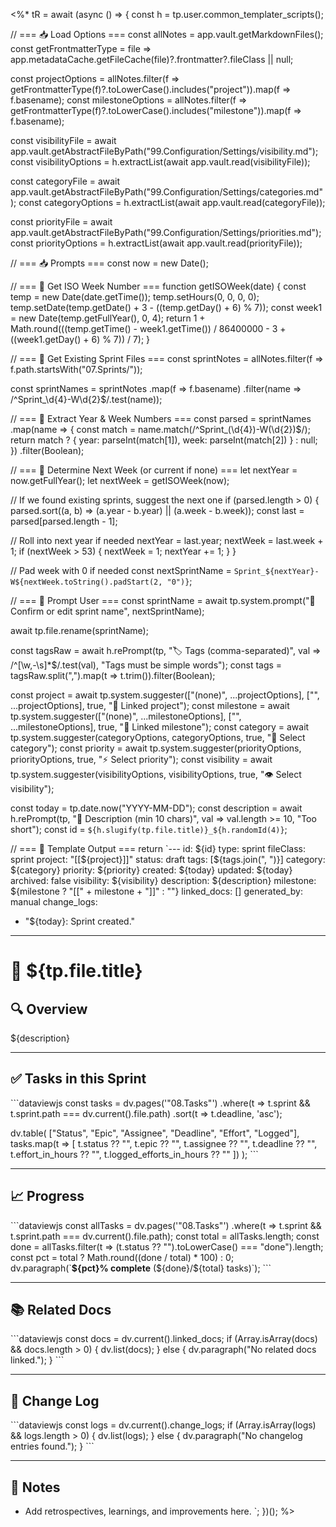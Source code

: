 <%*
tR = await (async () => {
  const h = tp.user.common_templater_scripts();

  // === 📥 Load Options ===
  const allNotes = app.vault.getMarkdownFiles();
  const getFrontmatterType = file => app.metadataCache.getFileCache(file)?.frontmatter?.fileClass || null;

  const projectOptions = allNotes.filter(f => getFrontmatterType(f)?.toLowerCase().includes("project")).map(f => f.basename);
  const milestoneOptions = allNotes.filter(f => getFrontmatterType(f)?.toLowerCase().includes("milestone")).map(f => f.basename);

  const visibilityFile = await app.vault.getAbstractFileByPath("99.Configuration/Settings/visibility.md");
  const visibilityOptions = h.extractList(await app.vault.read(visibilityFile));

  const categoryFile = await app.vault.getAbstractFileByPath("99.Configuration/Settings/categories.md");
  const categoryOptions = h.extractList(await app.vault.read(categoryFile));

  const priorityFile = await app.vault.getAbstractFileByPath("99.Configuration/Settings/priorities.md");
  const priorityOptions = h.extractList(await app.vault.read(priorityFile));

  // === 📥 Prompts ===
const now = new Date();

// === 📆 Get ISO Week Number ===
function getISOWeek(date) {
  const temp = new Date(date.getTime());
  temp.setHours(0, 0, 0, 0);
  temp.setDate(temp.getDate() + 3 - ((temp.getDay() + 6) % 7));
  const week1 = new Date(temp.getFullYear(), 0, 4);
  return 1 + Math.round(((temp.getTime() - week1.getTime()) / 86400000 - 3 + ((week1.getDay() + 6) % 7)) / 7);
}

// === 📂 Get Existing Sprint Files ===
const sprintNotes = allNotes.filter(f => f.path.startsWith("07.Sprints/"));

const sprintNames = sprintNotes
  .map(f => f.basename)
  .filter(name => /^Sprint_\d{4}-W\d{2}$/.test(name));

// === 🔢 Extract Year & Week Numbers ===
const parsed = sprintNames
  .map(name => {
    const match = name.match(/^Sprint_(\d{4})-W(\d{2})$/);
    return match ? { year: parseInt(match[1]), week: parseInt(match[2]) } : null;
  })
  .filter(Boolean);

// === 🧠 Determine Next Week (or current if none) ===
let nextYear = now.getFullYear();
let nextWeek = getISOWeek(now);

// If we found existing sprints, suggest the next one
if (parsed.length > 0) {
  parsed.sort((a, b) => (a.year - b.year) || (a.week - b.week));
  const last = parsed[parsed.length - 1];

  // Roll into next year if needed
  nextYear = last.year;
  nextWeek = last.week + 1;
  if (nextWeek > 53) {
    nextWeek = 1;
    nextYear += 1;
  }
}

// Pad week with 0 if needed
const nextSprintName = `Sprint_${nextYear}-W${nextWeek.toString().padStart(2, "0")}`;

// === 📝 Prompt User ===
const sprintName = await tp.system.prompt("📆 Confirm or edit sprint name", nextSprintName);

await tp.file.rename(sprintName);

  const tagsRaw = await h.rePrompt(tp, "🏷️ Tags (comma-separated)", val => /^[\w,\-\s]*$/.test(val), "Tags must be simple words");
  const tags = tagsRaw.split(",").map(t => t.trim()).filter(Boolean);

  const project = await tp.system.suggester(["(none)", ...projectOptions], ["", ...projectOptions], true, "📁 Linked project");
  const milestone = await tp.system.suggester(["(none)", ...milestoneOptions], ["", ...milestoneOptions], true, "🎯 Linked milestone");
  const category = await tp.system.suggester(categoryOptions, categoryOptions, true, "📂 Select category");
  const priority = await tp.system.suggester(priorityOptions, priorityOptions, true, "⚡ Select priority");
  const visibility = await tp.system.suggester(visibilityOptions, visibilityOptions, true, "👁️ Select visibility");

  const today = tp.date.now("YYYY-MM-DD");
  const description = await h.rePrompt(tp, "📝 Description (min 10 chars)", val => val.length >= 10, "Too short");
  const id = `${h.slugify(tp.file.title)}_${h.randomId(4)}`;

  // === 📄 Template Output ===
  return `---
id: ${id}
type: sprint
fileClass: sprint
project: "[[${project}]]"
status: draft
tags: [${tags.join(", ")}]
category: ${category}
priority: ${priority}
created: ${today}
updated: ${today}
archived: false
visibility: ${visibility}
description: ${description}
milestone: ${milestone ? "[[" + milestone + "]]" : ""}
linked_docs: []
generated_by: manual
change_logs:
  - "${today}: Sprint created."
---

# 🏃 ${tp.file.title}

## 🔍 Overview

${description}

---

## ✅ Tasks in this Sprint

\`\`\`dataviewjs
const tasks = dv.pages('"08.Tasks"')
  .where(t => t.sprint && t.sprint.path === dv.current().file.path)
  .sort(t => t.deadline, 'asc');

dv.table(
  ["Status", "Epic", "Assignee", "Deadline", "Effort", "Logged"],
  tasks.map(t => [
    t.status ?? "",
    t.epic ?? "",
    t.assignee ?? "",
    t.deadline ?? "",
    t.effort_in_hours ?? "",
    t.logged_efforts_in_hours ?? ""
  ])
);
\`\`\`

---

## 📈 Progress

\`\`\`dataviewjs
const allTasks = dv.pages('"08.Tasks"')
  .where(t => t.sprint && t.sprint.path === dv.current().file.path);
const total = allTasks.length;
const done = allTasks.filter(t => (t.status ?? "").toLowerCase() === "done").length;
const pct = total ? Math.round((done / total) * 100) : 0;
dv.paragraph(\`**\${pct}% complete** (\${done}/\${total} tasks)\`);
\`\`\`

---

## 📚 Related Docs

\`\`\`dataviewjs
const docs = dv.current().linked_docs;
if (Array.isArray(docs) && docs.length > 0) {
  dv.list(docs);
} else {
  dv.paragraph("No related docs linked.");
}
\`\`\`

---

## 🧾 Change Log

\`\`\`dataviewjs
const logs = dv.current().change_logs;
if (Array.isArray(logs) && logs.length > 0) {
  dv.list(logs);
} else {
  dv.paragraph("No changelog entries found.");
}
\`\`\`

---

## 💬 Notes

- Add retrospectives, learnings, and improvements here.
`;
})();
%>
